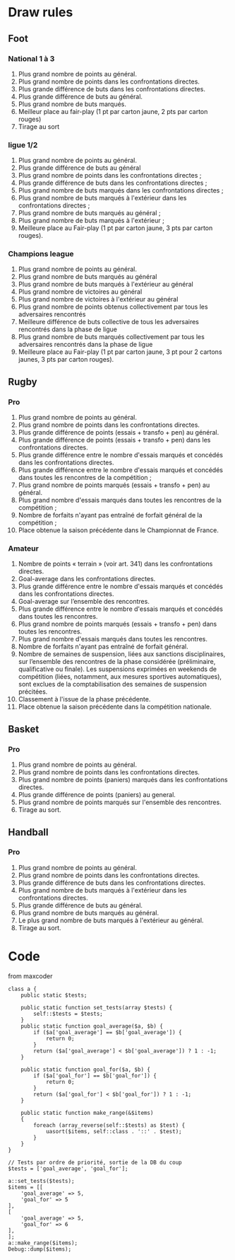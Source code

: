 # Draw rules
## Foot
### National 1 à 3
1. Plus grand nombre de points au général.
2. Plus grand nombre de points dans les confrontations directes.
3. Plus grande différence de buts dans les confrontations directes.
4. Plus grande différence de buts au général.
5. Plus grand nombre de buts marqués.
6. Meilleur place au fair-play (1 pt par carton jaune, 2 pts par carton rouges)
7. Tirage au sort

### ligue 1/2
1. Plus grand nombre de points au général.
2. Plus grande différence de buts au général
3. Plus grand nombre de points dans les confrontations directes ;
4. Plus grande différence de buts dans les confrontations directes ;
5. Plus grand nombre de buts marqués dans les confrontations directes ;
6. Plus grand nombre de buts marqués à l'extérieur dans les confrontations directes ;
7. Plus grand nombre de buts marqués au général ;
8. Plus grand nombre de buts marqués à l'extérieur ;
9. Meilleure place au Fair-play (1 pt par carton jaune, 3 pts par carton rouges).

### Champions league
1. Plus grand nombre de points au général.
2. Plus grand nombre de buts marqués au général
3. Plus grand nombre de buts marqués à l'extérieur au général
4. Plus grand nombre de victoires au général
5. Plus grand nombre de victoires à l'extérieur au général
6. Plus grand nombre de points obtenus collectivement par tous les adversaires rencontrés
7. Meilleure différence de buts collective de tous les adversaires rencontrés dans la phase de ligue
8. Plus grand nombre de buts marqués collectivement par tous les adversaires rencontrés dans la phase de ligue
9. Meilleure place au Fair-play (1 pt par carton jaune, 3 pt pour 2 cartons jaunes, 3 pts par carton rouges).

## Rugby
### Pro
1. Plus grand nombre de points au général.
2. Plus grand nombre de points dans les confrontations directes.
3. Plus grande différence de points (essais + transfo + pen) au général.
4. Plus grande différence de points (essais + transfo + pen) dans les confrontations directes.
5. Plus grande différence entre le nombre d'essais marqués et concédés dans les confrontations directes.
6. Plus grande différence entre le nombre d'essais marqués et concédés dans toutes les rencontres de la compétition ;
7. Plus grand nombre de points marqués (essais + transfo + pen) au général.
8. Plus grand nombre d'essais marqués dans toutes les rencontres de la compétition ;
9. Nombre de forfaits n'ayant pas entraîné de forfait général de la compétition ;
10. Place obtenue la saison précédente dans le Championnat de France.

### Amateur
1. Nombre de points « terrain » (voir art. 341) dans les confrontations directes.
2. Goal-average dans les confrontations directes.
3. Plus grande différence entre le nombre d'essais marqués et concédés dans les confrontations directes.
4. Goal-average sur l’ensemble des rencontres.
5. Plus grande différence entre le nombre d'essais marqués et concédés dans toutes les rencontres.
6. Plus grand nombre de points marqués (essais + transfo + pen) dans toutes les rencontres.
7. Plus grand nombre d'essais marqués dans toutes les rencontres.
8. Nombre de forfaits n'ayant pas entraîné de forfait général.
9. Nombre de semaines de suspension, liées aux sanctions disciplinaires, sur l’ensemble des
rencontres de la phase considérée (préliminaire, qualificative ou finale). Les suspensions
exprimées en weekends de compétition (liées, notamment, aux mesures sportives automatiques),
sont exclues de la comptabilisation des semaines de suspension précitées.
10. Classement à l'issue de la phase précédente.
11. Place obtenue la saison précédente dans la compétition nationale.

## Basket
### Pro
1. Plus grand nombre de points au général.
2. Plus grand nombre de points dans les confrontations directes.
3. Plus grand nombre de points (paniers) marqués  dans les confrontations directes.
4. Plus grande différence de points (paniers) au general.
5. Plus grand nombre de points marqués sur l'ensemble des rencontres.
6. Tirage au sort.

## Handball
### Pro
1. Plus grand nombre de points au général.
2. Plus grand nombre de points dans les confrontations directes.
3. Plus grande différence de buts dans les confrontations directes.
4. Plus grand nombre de buts marqués à l'extérieur dans les confrontations directes.
5. Plus grande différence de buts au général.
6. Plus grand nombre de buts marqués au général.
7. Le plus grand nombre de buts marqués à l'extérieur au général.
8. Tirage au sort.

# Code
from maxcoder
```
class a {
	public static $tests;

	public static function set_tests(array $tests) {
		self::$tests = $tests;
	}
	public static function goal_average($a, $b) {
		if ($a['goal_average'] == $b['goal_average']) {
			return 0;
		}
		return ($a['goal_average'] < $b['goal_average']) ? 1 : -1;
	}

	public static function goal_for($a, $b) {
		if ($a['goal_for'] == $b['goal_for']) {
			return 0;
		}
		return ($a['goal_for'] < $b['goal_for']) ? 1 : -1;
	}

	public static function make_range(&$items)
	{
		foreach (array_reverse(self::$tests) as $test) {
			uasort($items, self::class . '::' . $test);
		}
	}
}

// Tests par ordre de priorité, sortie de la DB du coup
$tests = ['goal_average', 'goal_for'];

a::set_tests($tests);
$items = [[
	'goal_average' => 5,
	'goal_for' => 5
],
[
	'goal_average' => 5,
	'goal_for' => 6
],
];
a::make_range($items);
Debug::dump($items);
```